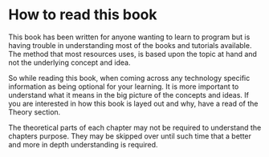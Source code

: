 # How to read this book
This book has been written for anyone wanting to learn to program but is having trouble in understanding most of the books and tutorials available. The method that most resources uses, is based upon the topic at hand and not the underlying concept and idea.

So while reading this book, when coming across any technology specific information as being optional for your learning. It is more important to understand what it means in the big picture of the concepts and ideas.
If you are interested in how this book is layed out and why, have a read of the Theory section.

The theoretical parts of each chapter may not be required to understand the chapters purpose. They may be skipped over until such time that a better and more in depth understanding is required.